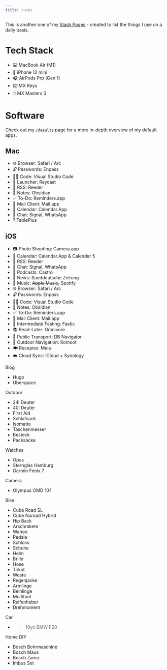 ```yaml
---
title: /uses
---
```

 
 This is another one of my [Slash Pages](../slashes) - created to list the things I use on a daily basis. 

# Tech Stack
- 💻 MacBook Air (M1)
- 📱 iPhone 12 mini 
- 🎧 AirPods Prp (Gen 1)
- ⌨️ MX Keys
- 🖱️ MX Masters 3

# Software
Check out my [`/deaults`](../defaults) page for a more in-depth overview of my default apps. 

## Mac
- 🌐 Browser: Safari / Arc
- 🔓 Passwords: Enpass
- 🧑‍💻 Code: Visual Studio Code
- 🚀 Launcher: Raycast
- 📖 RSS: Reeder 
- 📝 Notes: Obsidian
- ✅ To-Do: Reminders.app
- 📨 Mail Client: Mail.app
- 📆 Calendar: Calendar.App
- 💬 Chat: Signal, WhatsApp
- ? TablePlus

## iOS
- 📷 Photo Shooting: Camera.app
- 📆 Calendar: Calendar.App & Calendar 5
- 📖 RSS: Reeder 
- 💬 Chat: Signal, WhatsApp
- 🎤 Podcasts: Castro
- 📰 News: Sueddeutsche Zeitung
- 🎵 Music: ~~Apple Music,~~ Spotify 
- 🌐 Browser: Safari / Arc
- 🔓 Passwords: Enpass
- 🧑‍💻 Code: Visual Studio Code
- 📝 Notes: Obsidian
- ✅ To-Do: Reminders.app
- 📨 Mail Client: Mail.app
- 🍏 Intermediate Fasting: Fastic
- 📚 Read-Later: Omnivore
- 🚂 Public Transport: DB Navigator
- 🥾 Outdoor Navigation: Komoot
- 🍽️ Recepies: Mela
- ☁️ Cloud Sync: iCloud + Synology




Blog 
- Hugo
- Uberspace

Outdoor
- 24l Deuter
- 40l Deuter
- First Aid
- Schlafsack 
- Isomatte 
- Taschenmesser 
- Besteck 
- Packsäcke

Watches 
- Opas
- Sternglas Hamburg
- Garmin Fenix 7

Camera
- Olympus OMD 10?

Bike
- Cube Road SL
- Cube Nuroad Hybrid
- Hip Back
- Arschrakete
- Wahoo
- Pedale
- Schloss 
- Schuhe
- Helm 
- Brille
- Hose
- Trikot
- Weste
- Regenjacke 
- Armlinge
- Beinlinge
- Multitool
- Reifenheber 
- Drehmoment

Car
- >10yo BMW F20

Home DIY
- Bosch Bohrmaschine 
- Bosch Maus
- Bosch Zamo
- Imbus Set

